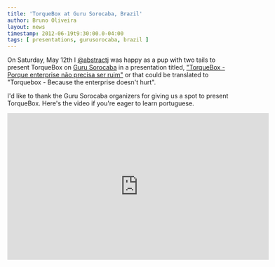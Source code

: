 ```yaml
---
title: 'TorqueBox at Guru Sorocaba, Brazil'
author: Bruno Oliveira
layout: news
timestamp: 2012-06-19t9:30:00.0-04:00
tags: [ presentations, gurusorocaba, brazil ]
---
```


On Saturday, May 12th I [@abstractj](http://twitter.com/abstractj) was happy as a pup with two tails to present TorqueBox on [Guru Sorocaba](http://gurusorocaba.com.br/agenda/passados) in a presentation titled, ["TorqueBox - Porque enterprise não precisa ser ruim"](http://quantum.abstractj.org/talks/2012/gurusorocaba/) or that could be translated to "Torquebox - Because the enterprise doesn't hurt".

I'd like to thank the Guru Sorocaba organizers for giving us a spot to present TorqueBox. Here's the video if you're eager to learn portuguese.

<iframe src="http://blip.tv/play/hOdBgvuHZAI.html?p=1" width="596" height="334" frameborder="0" allowfullscreen></iframe><embed type="application/x-shockwave-flash" src="http://a.blip.tv/api.swf#hOdBgvuHZAI" style="display:none"></embed>
